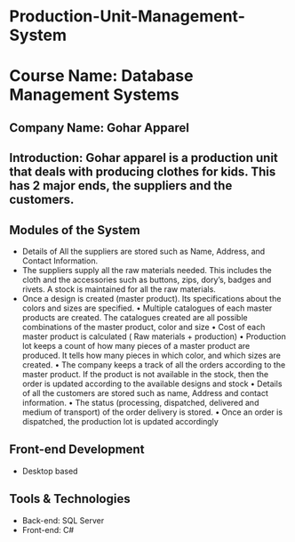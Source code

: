 # Production-Unit-Management-System

# Course Name: Database Management Systems

## Company Name: Gohar Apparel

## Introduction: Gohar apparel is a production unit that deals with producing clothes for kids. This has 2 major ends, the suppliers and the customers.

## Modules of the System
*	Details of All the suppliers are stored such as Name, Address, and Contact Information. 
*	The suppliers supply all the raw materials needed. This includes the cloth and the accessories such as buttons, zips, dory’s, badges and rivets. A stock is maintained for all the raw materials. 
*	Once a design is created (master product). Its specifications about the colors and sizes are specified.
•	Multiple catalogues of each master products are created. The catalogues created are all possible combinations of the master product, color and size
•	Cost of each master product is calculated ( Raw materials + production)
•	Production lot keeps a count of how many pieces of a master product are produced. It tells how many pieces in which color, and which sizes are created.
•	The company keeps a track of all the orders according to the master product. If the product is not available in the stock, then the order is updated according to the available designs and stock
•	Details of all the customers are stored such as name, Address and contact information.
•	The status (processing, dispatched, delivered and medium of transport) of the order delivery is stored. 
•	Once an order is dispatched, the production lot is updated accordingly

## Front-end Development
* Desktop based 

## Tools & Technologies
* Back-end: SQL Server
* Front-end: C#

